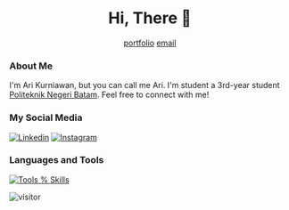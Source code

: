 <h1 align="center">Hi, There 👋</h1>
<p align="center">
  <a href="https://riikurniawan.github.io/" target="_blank">portfolio</a>
  <a href="mailto:arikurnia27601@gmail.com" target="_blank">email</a>
</p>

### About Me
I'm Ari Kurniawan, but you can call me Ari. I'm student a 3rd-year student [Politeknik Negeri Batam](https://www.polibatam.ac.id/). Feel free to connect with me!

### My Social Media
[![Linkedin](https://skillicons.dev/icons?i=linkedin)](https://www.linkedin.com/in/ariikurniawan)
[![Instagram](https://skillicons.dev/icons?i=instagram)](https://www.instagram.com/arikurniawan.dev)

### Languages and Tools
[![Tools % Skills](https://skillicons.dev/icons?i=php,javascript,java,python,nodejs,react,nextjs,docker,vscode,git,bash)](https://skillicons.dev)

<p><img src="https://komarev.com/ghpvc/?username=riikurniawan&label=Visitor&color=0e75b6&style=flat" alt="visitor" /> </p>
